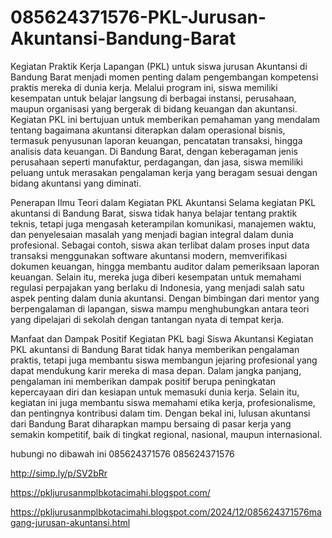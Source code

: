 # 085624371576-PKL-Jurusan-Akuntansi-Bandung-Barat
Kegiatan Praktik Kerja Lapangan (PKL) untuk siswa jurusan Akuntansi di Bandung Barat menjadi momen penting dalam pengembangan kompetensi praktis mereka di dunia kerja. Melalui program ini, siswa memiliki kesempatan untuk belajar langsung di berbagai instansi, perusahaan, maupun organisasi yang bergerak di bidang keuangan dan akuntansi. Kegiatan PKL ini bertujuan untuk memberikan pemahaman yang mendalam tentang bagaimana akuntansi diterapkan dalam operasional bisnis, termasuk penyusunan laporan keuangan, pencatatan transaksi, hingga analisis data keuangan. Di Bandung Barat, dengan keberagaman jenis perusahaan seperti manufaktur, perdagangan, dan jasa, siswa memiliki peluang untuk merasakan pengalaman kerja yang beragam sesuai dengan bidang akuntansi yang diminati.

Penerapan Ilmu Teori dalam Kegiatan PKL Akuntansi
Selama kegiatan PKL akuntansi di Bandung Barat, siswa tidak hanya belajar tentang praktik teknis, tetapi juga mengasah keterampilan komunikasi, manajemen waktu, dan penyelesaian masalah yang menjadi bagian integral dalam dunia profesional. Sebagai contoh, siswa akan terlibat dalam proses input data transaksi menggunakan software akuntansi modern, memverifikasi dokumen keuangan, hingga membantu auditor dalam pemeriksaan laporan keuangan. Selain itu, mereka juga diberi kesempatan untuk memahami regulasi perpajakan yang berlaku di Indonesia, yang menjadi salah satu aspek penting dalam dunia akuntansi. Dengan bimbingan dari mentor yang berpengalaman di lapangan, siswa mampu menghubungkan antara teori yang dipelajari di sekolah dengan tantangan nyata di tempat kerja.

Manfaat dan Dampak Positif Kegiatan PKL bagi Siswa Akuntansi
Kegiatan PKL akuntansi di Bandung Barat tidak hanya memberikan pengalaman praktis, tetapi juga membantu siswa membangun jejaring profesional yang dapat mendukung karir mereka di masa depan. Dalam jangka panjang, pengalaman ini memberikan dampak positif berupa peningkatan kepercayaan diri dan kesiapan untuk memasuki dunia kerja. Selain itu, kegiatan ini juga membantu siswa memahami etika kerja, profesionalisme, dan pentingnya kontribusi dalam tim. Dengan bekal ini, lulusan akuntansi dari Bandung Barat diharapkan mampu bersaing di pasar kerja yang semakin kompetitif, baik di tingkat regional, nasional, maupun internasional.

hubungi no dibawah ini
085624371576
085624371576

http://simp.ly/p/SV2bRr

https://pkljurusanmplbkotacimahi.blogspot.com/

https://pkljurusanmplbkotacimahi.blogspot.com/2024/12/085624371576magang-jurusan-akuntansi.html
